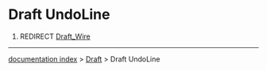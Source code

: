 # Draft UndoLine
1.  REDIRECT [Draft\_Wire](Draft_Wire.md)

---
[documentation index](../README.md) > [Draft](Draft_Workbench.md) > Draft UndoLine
